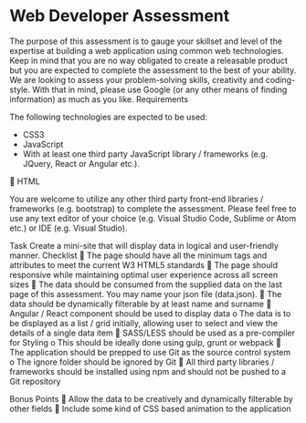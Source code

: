 # Web Developer Assessment
The purpose of this assessment is to gauge your skillset and level of the expertise at
building a web application using common web technologies. Keep in mind that you
are no way obligated to create a releasable product but you are expected to
complete the assessment to the best of your ability.
We are looking to assess your problem-solving skills, creativity and coding-style.
With that in mind, please use Google (or any other means of finding information) as
much as you like.
Requirements

The following technologies are expected to be used:
<ul>
  <li>CSS3</li>
  <li>JavaScript</li>
  <li> With at least one third party JavaScript library / frameworks (e.g.
JQuery, React or Angular etc.).</li>
</ul> HTML

<p>You are welcome to utilize any other third party front-end libraries / frameworks (e.g.
bootstrap) to complete the assessment.
Please feel free to use any text editor of your choice (e.g. Visual Studio Code,
Sublime or Atom etc.) or IDE (e.g. Visual Studio).</p>


Task
Create a mini-site that will display data in logical and user-friendly manner.
Checklist
 The page should have all the minimum tags and attributes to meet the current
W3 HTML5 standards
 The page should responsive while maintaining optimal user experience
across all screen sizes
 The data should be consumed from the supplied data on the last page of this
assessment. You may name your json file (data.json).
 The data should be dynamically filterable by at least name and surname
 Angular / React component should be used to display data
o The data is to be displayed as a list / grid initially, allowing user to
select and view the details of a single data item
 SASS/LESS should be used as a pre-compiler for Styling
o This should be ideally done using gulp, grunt or webpack
 The application should be prepped to use Git as the source control system
o The ignore folder should be ignored by Git
 All third party libraries / frameworks should be installed using npm and should
not be pushed to a Git repository


Bonus Points
 Allow the data to be creatively and dynamically filterable by other fields
 Include some kind of CSS based animation to the application
